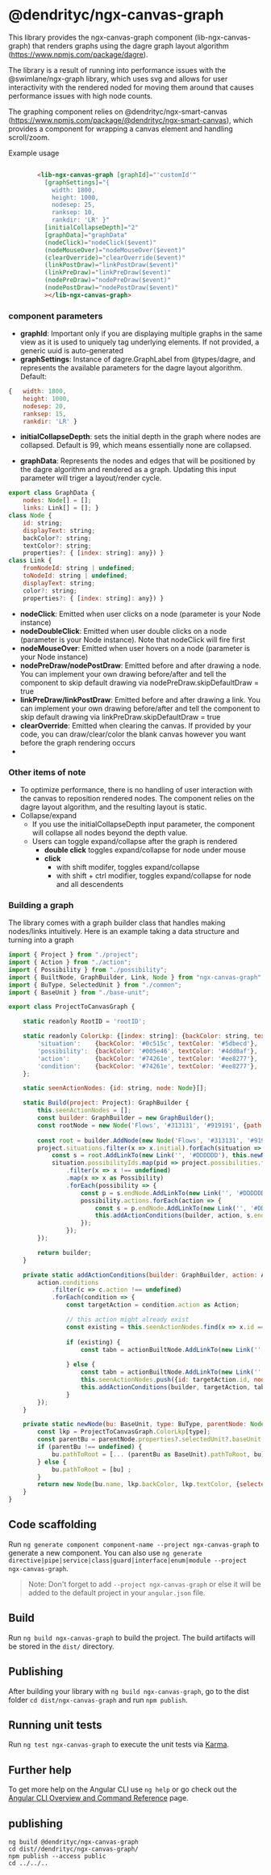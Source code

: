 # @dendrityc/ngx-canvas-graph

This library provides the ngx-canvas-graph component (lib-ngx-canvas-graph) that renders graphs using the dagre graph layout algorithm (https://www.npmjs.com/package/dagre).

The library is a result of running into performance issues with the @swimlane/ngx-graph library, which uses svg and allows for user interactivity with the rendered noded for moving them around that causes performance issues with high node counts.  

The graphing component relies on @dendrityc/ngx-smart-canvas (https://www.npmjs.com/package/@dendrityc/ngx-smart-canvas), which provides a component for wrapping a canvas element and handling scroll/zoom.  

Example usage 
```html

        <lib-ngx-canvas-graph [graphId]="'customId'" 
          [graphSettings]="{ 
            width: 1800, 
            height: 1000, 
            nodesep: 25, 
            ranksep: 10, 
            rankdir: 'LR' }"
          [initialCollapseDepth]="2"
          [graphData]="graphData"
          (nodeClick)="nodeClick($event)"
          (nodeMouseOver)="nodeMouseOver($event)"
          (clearOverride)="clearOverride($event)"
          (linkPostDraw)="linkPostDraw($event)"
          (linkPreDraw)="linkPreDraw($event)"
          (nodePreDraw)="nodePreDraw($event)"
          (nodePostDraw)="nodePostDraw($event)"
          ></lib-ngx-canvas-graph>


```

### component parameters

* **graphId**: Important only if you are displaying multiple graphs in the same view as it is used to uniquely tag underlying elements.  If not provided, a generic uuid is auto-generated
* **graphSettings**: Instance of dagre.GraphLabel from @types/dagre, and represents the available parameters for the dagre layout algorithm. Default:
```javascript
{   width: 1800, 
    height: 1000, 
    nodesep: 20, 
    ranksep: 15, 
    rankdir: 'LR' }
```
* **initialCollapseDepth**: sets the initial depth in the graph where nodes are collapsed.  Default is 99, which means essentially none are collapsed.  

* **graphData**: Represents the nodes and edges that will be positioned by the dagre algorithm and rendered as a graph.  Updating this input parameter will triger a layout/render cycle.
```javascript
export class GraphData {
    nodes: Node[] = [];
    links: Link[] = []; }
class Node {
    id: string;
    displayText: string; 
    backColor?: string; 
    textColor?: string;
    properties?: { [index: string]: any}) }
class Link {
    fromNodeId: string | undefined;
    toNodeId: string | undefined;
    displayText: string; 
    color?: string;
    properties?: { [index: string]: any}) }
```
* **nodeClick**: Emitted when user clicks on a node (parameter is your Node instance)
* **nodeDoubleClick**: Emitted when user double clicks on a node (parameter is your Node instance).  Note that nodeClick will fire first
* **nodeMouseOver**: Emitted when user hovers on a node (parameter is your Node instance)
* **nodePreDraw/nodePostDraw**: Emitted before and after drawing a node.  You can implement your own drawing before/after and tell the component to skip default drawing via nodePreDraw.skipDefaultDraw = true
* **linkPreDraw/linkPostDraw**: Emitted before and after drawing a link.  You can implement your own drawing before/after and tell the component to skip default drawing via linkPreDraw.skipDefaultDraw = true
* **clearOverride**:  Emitted when clearing the canvas. If provided by your code, you can draw/clear/color the blank canvas however you want before the graph rendering occurs
* 
### Other items of note
* To optimize performance, there is no handling of user interaction with the canvas to reposition rendered nodes.  The component relies on the dagre layout algorithm, and the resulting layout is static.  
* Collapse/expand
    *   If you use the initialCollapseDepth input parameter, the component will collapse all nodes beyond the depth value.
    *   Users can toggle expand/collapse after the graph is rendered
        * **double click** toggles expand/collapse for node under mouse
        * **click**
            *   with shift modifer, toggles expand/collapse
            *   with shift + ctrl modifier, toggles expand/collapse for node and all descendents


### Building a graph

The library comes with a graph builder class that handles making nodes/links intuitively.  Here is an example taking a data structure and turning into a graph
```javascript
import { Project } from "./project";
import { Action } from "./action";
import { Possibility } from "./possibility";
import { BuiltNode, GraphBuilder, Link, Node } from "ngx-canvas-graph";
import { BuType, SelectedUnit } from "./common";
import { BaseUnit } from "./base-unit";

export class ProjectToCanvasGraph {

    static readonly RootID = 'rootID';

    static readonly ColorLkp: {[index: string]: {backColor: string, textColor: string};} = {
        'situation':    {backColor: '#0c515c', textColor: '#5dbecd'},
        'possibility':  {backColor: '#005e46', textColor: '#4dd0af'},       
        'action':       {backColor: '#74261e', textColor: '#ee8277'},
        'condition':    {backColor: '#74261e', textColor: '#ee8277'},
    };

    static seenActionNodes: {id: string, node: Node}[];

    static Build(project: Project): GraphBuilder {
        this.seenActionNodes = [];
        const builder: GraphBuilder = new GraphBuilder();
        const rootNode = new Node('Flows', '#313131', '#919191', {path: 'Flows'}, 'idROOT' );
        
        const root = builder.AddNode(new Node('Flows', '#313131', '#919191', {path: 'Flows'}, 'idROOT' ));
        project.situations.filter(x => x.initial).forEach(situation => {
            const s = root.AddLinkTo(new Link('', '#DDDDDD'), this.newNode(situation, 'situation', root.node));
            situation.possibilityIds.map(pid => project.possibilities.find(x => x.id === pid))
                .filter(x => x !== undefined)
                .map(x => x as Possibility)
                .forEach(possibility => {
                    const p = s.endNode.AddLinkTo(new Link('', '#DDDDDD'), this.newNode(possibility, 'possibility', s.endNode.node));
                    possibility.actions.forEach(action => {
                        const s = p.endNode.AddLinkTo(new Link('', '#DDDDDD'), this.newNode(action, 'action', p.endNode.node)); 
                        this.addActionConditions(builder, action, s.endNode);
                    });
                });
        });

        return builder;
    }

    private static addActionConditions(builder: GraphBuilder, action: Action, actionBuiltNode: BuiltNode) {
        action.conditions
            .filter(c => c.action !== undefined)
            .forEach(condition => {
                const targetAction = condition.action as Action; 

                // this action might already exist 
                const existing = this.seenActionNodes.find(x => x.id === targetAction.id);
                
                if (existing) {
                    const tabn = actionBuiltNode.AddLinkTo(new Link('', '#767676'), existing.node);
                    
                } else {
                    const tabn = actionBuiltNode.AddLinkTo(new Link('', '#DDDDDD'), this.newNode(targetAction, 'action', actionBuiltNode.node));
                    this.seenActionNodes.push({id: targetAction.id, node: tabn.endNode.node})
                    this.addActionConditions(builder, targetAction, tabn.endNode);
                }
        });
    }   

    private static newNode(bu: BaseUnit, type: BuType, parentNode: Node) {
        const lkp = ProjectToCanvasGraph.ColorLkp[type];        
        const parentBu = parentNode.properties?.selectedUnit?.baseUnit;
        if (parentBu !== undefined) {
            bu.pathToRoot = [... (parentBu as BaseUnit).pathToRoot, bu];
        } else {
            bu.pathToRoot = [bu] ;
        }        
        return new Node(bu.name, lkp.backColor, lkp.textColor, {selectedUnit: new SelectedUnit(bu, type)}, bu.id );
    }
}

```

## Code scaffolding

Run `ng generate component component-name --project ngx-canvas-graph` to generate a new component. You can also use `ng generate directive|pipe|service|class|guard|interface|enum|module --project ngx-canvas-graph`.
> Note: Don't forget to add `--project ngx-canvas-graph` or else it will be added to the default project in your `angular.json` file. 

## Build

Run `ng build ngx-canvas-graph` to build the project. The build artifacts will be stored in the `dist/` directory.

## Publishing

After building your library with `ng build ngx-canvas-graph`, go to the dist folder `cd dist/ngx-canvas-graph` and run `npm publish`.

## Running unit tests

Run `ng test ngx-canvas-graph` to execute the unit tests via [Karma](https://karma-runner.github.io).

## Further help

To get more help on the Angular CLI use `ng help` or go check out the [Angular CLI Overview and Command Reference](https://angular.io/cli) page.

## publishing

```
ng build @dendrityc/ngx-canvas-graph
cd dist//dendrityc/ngx-canvas-graph/
npm publish --access public
cd ../../..

```

